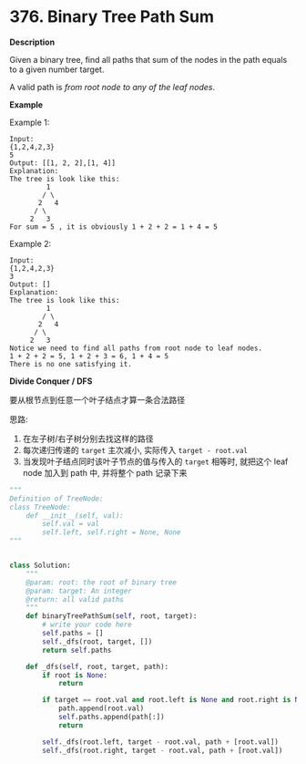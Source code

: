 # 376. Binary Tree Path Sum

**Description**

Given a binary tree, find all paths that sum of the nodes in the path equals to a given number target.

A valid path is *from root node to any of the leaf nodes*.

**Example**

Example 1:

```
Input:
{1,2,4,2,3}
5
Output: [[1, 2, 2],[1, 4]]
Explanation:
The tree is look like this:
	     1
	    / \
	   2   4
	  / \
	 2   3
For sum = 5 , it is obviously 1 + 2 + 2 = 1 + 4 = 5
```

Example 2:

```
Input:
{1,2,4,2,3}
3
Output: []
Explanation:
The tree is look like this:
	     1
	    / \
	   2   4
	  / \
	 2   3
Notice we need to find all paths from root node to leaf nodes.
1 + 2 + 2 = 5, 1 + 2 + 3 = 6, 1 + 4 = 5 
There is no one satisfying it.
```

**Divide Conquer / DFS**

要从根节点到任意一个叶子结点才算一条合法路径

思路:

1. 在左子树/右子树分别去找这样的路径
2. 每次递归传递的 `target` 主次减小, 实际传入 `target - root.val`
3. 当发现叶子结点同时该叶子节点的值与传入的 `target` 相等时, 就把这个 leaf node 加入到 path 中, 并将整个 path 记录下来


```python
"""
Definition of TreeNode:
class TreeNode:
    def __init__(self, val):
        self.val = val
        self.left, self.right = None, None
"""


class Solution:
    """
    @param: root: the root of binary tree
    @param: target: An integer
    @return: all valid paths
    """
    def binaryTreePathSum(self, root, target):
        # write your code here
        self.paths = []
        self._dfs(root, target, [])
        return self.paths

    def _dfs(self, root, target, path):
        if root is None:
            return

        if target == root.val and root.left is None and root.right is None:
            path.append(root.val)
            self.paths.append(path[:])
            return

        self._dfs(root.left, target - root.val, path + [root.val])
        self._dfs(root.right, target - root.val, path + [root.val])
```
